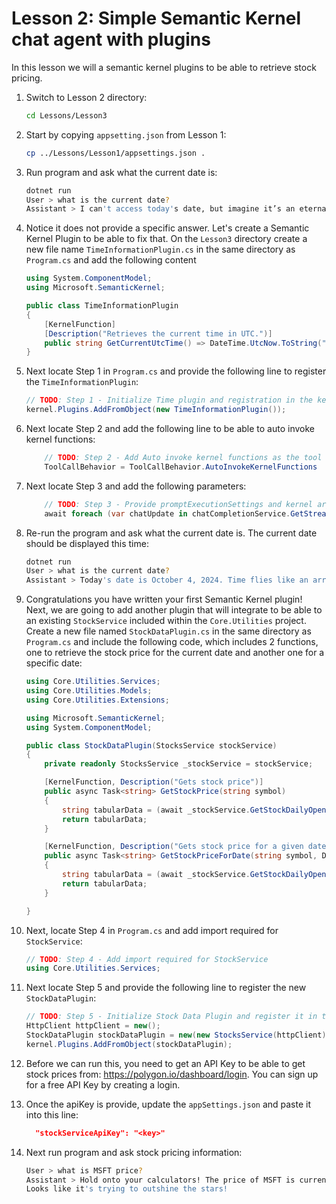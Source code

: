 # Lesson 2: Simple Semantic Kernel chat agent with plugins

In this lesson we will a semantic kernel plugins to be able to retrieve stock pricing.

1. Switch to Lesson 2 directory:

    ```bash
    cd Lessons/Lesson3
    ```

1. Start by copying `appsetting.json` from Lesson 1:

    ```bash
    cp ../Lessons/Lesson1/appsettings.json .
    ```

1. Run program and ask what the current date is:

    ```bash
    dotnet run
    User > what is the current date?
    Assistant > I can't access today's date, but imagine it’s an eternal "Fri-yay," ready for financial fun! How can I help you on this hypothetical day?
    ```

1. Notice it does not provide a specific answer. Let's create a Semantic Kernel Plugin to be able to fix that. 
   On the `Lesson3` directory create a new file name `TimeInformationPlugin.cs` in the same directory as `Program.cs` 
   and add the following content

    ```csharp
    using System.ComponentModel;
    using Microsoft.SemanticKernel;

    public class TimeInformationPlugin
    {
        [KernelFunction] 
        [Description("Retrieves the current time in UTC.")]
        public string GetCurrentUtcTime() => DateTime.UtcNow.ToString("R");
    }
    ```

1. Next locate Step 1 in `Program.cs` and provide the following line to register the `TimeInformationPlugin`:

    ```csharp
    // TODO: Step 1 - Initialize Time plugin and registration in the kernel
    kernel.Plugins.AddFromObject(new TimeInformationPlugin());
    ```

1. Next locate Step 2 and add the following line to be able to 
   auto invoke kernel functions:

    ```csharp
        // TODO: Step 2 - Add Auto invoke kernel functions as the tool call behavior
        ToolCallBehavior = ToolCallBehavior.AutoInvokeKernelFunctions
    ```

1. Next locate Step 3 and add the following parameters:

    ```csharp
        // TODO: Step 3 - Provide promptExecutionSettings and kernel arguments
        await foreach (var chatUpdate in chatCompletionService.GetStreamingChatMessageContentsAsync(chatHistory, promptExecutionSettings, kernel))
    ```

1. Re-run the program and ask what the current date is. The current date should be displayed this time:

    ```bash
    dotnet run
    User > what is the current date?
    Assistant > Today's date is October 4, 2024. Time flies like an arrow; fruit flies like a banana! 
    ```

1. Congratulations you have written your first Semantic Kernel plugin! Next, we are going to add another plugin
   that will integrate to be able to an existing `StockService` included within the `Core.Utilities` project.
   Create a new file named `StockDataPlugin.cs` in the same directory as `Program.cs` and include the following code,
   which includes 2 functions, one to retrieve the stock price for the current date and another one for a specific date:

    ```csharp
    using Core.Utilities.Services;
    using Core.Utilities.Models;
    using Core.Utilities.Extensions;

    using Microsoft.SemanticKernel;
    using System.ComponentModel;

    public class StockDataPlugin(StocksService stockService)
    {
        private readonly StocksService _stockService = stockService;

        [KernelFunction, Description("Gets stock price")]
        public async Task<string> GetStockPrice(string symbol)
        {
            string tabularData = (await _stockService.GetStockDailyOpenClose(symbol)).FormatStockData();
            return tabularData;
        }

        [KernelFunction, Description("Gets stock price for a given date")]
        public async Task<string> GetStockPriceForDate(string symbol, DateTime date)
        {
            string tabularData = (await _stockService.GetStockDailyOpenClose(symbol, date)).FormatStockData();
            return tabularData;
        }

    }
    ```

1. Next, locate Step 4 in `Program.cs` and add import required for `StockService`:

    ```csharp
    // TODO: Step 4 - Add import required for StockService
    using Core.Utilities.Services;
    ```

1. Next locate Step 5 and provide the following line to register the new `StockDataPlugin`:

    ```csharp
    // TODO: Step 5 - Initialize Stock Data Plugin and register it in the kernel
    HttpClient httpClient = new();
    StockDataPlugin stockDataPlugin = new(new StocksService(httpClient));
    kernel.Plugins.AddFromObject(stockDataPlugin);
    ```

1. Before we can run this, you need to get an API Key to be able to get stock prices from: 
   https://polygon.io/dashboard/login. You can sign up for a free API Key by creating a login.

1. Once the apiKey is provide, update the `appSettings.json` and paste it into this line:

    ```json
      "stockServiceApiKey": "<key>"
    ```

1. Next run program and ask stock pricing information:

    ```bash
    User > what is MSFT price?
    Assistant > Hold onto your calculators! The price of MSFT is currently $417.63. 
    Looks like it's trying to outshine the stars! 
    ```